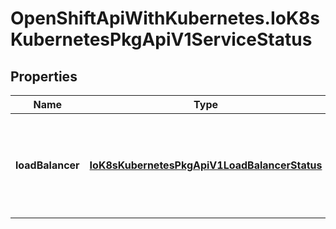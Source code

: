 # OpenShiftApiWithKubernetes.IoK8sKubernetesPkgApiV1ServiceStatus

## Properties
Name | Type | Description | Notes
------------ | ------------- | ------------- | -------------
**loadBalancer** | [**IoK8sKubernetesPkgApiV1LoadBalancerStatus**](IoK8sKubernetesPkgApiV1LoadBalancerStatus.md) | LoadBalancer contains the current status of the load-balancer, if one is present. | [optional] 


